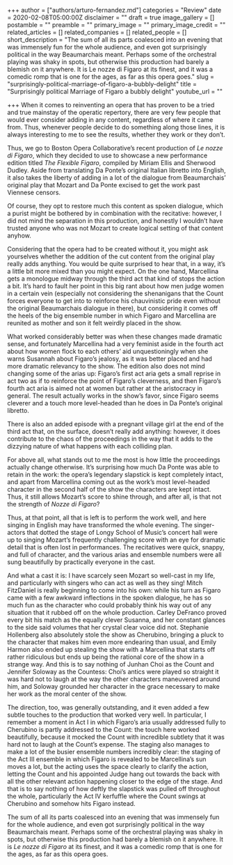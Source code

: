 +++
author = ["authors/arturo-fernandez.md"]
categories = "Review"
date = 2020-02-08T05:00:00Z
disclaimer = ""
draft = true
image_gallery = []
postamble = ""
preamble = ""
primary_image = ""
primary_image_credit = ""
related_articles = []
related_companies = []
related_people = []
short_description = "The sum of all its parts coalesced into an evening that was immensely fun for the whole audience, and even got surprisingly political in the way Beaumarchais meant. Perhaps some of the orchestral playing was shaky in spots, but otherwise this production had barely a blemish on it anywhere. It is Le nozze di Figaro at its finest, and it was a comedic romp that is one for the ages, as far as this opera goes."
slug = "surprisingly-political-marriage-of-figaro-a-bubbly-delight"
title = "Surprisingly political Marriage of Figaro a bubbly delight"
youtube_url = ""

+++
When it comes to reinventing an opera that has proven to be a tried and true mainstay of the operatic repertory, there are very few people that would ever consider adding in any content, regardless of where it came from. Thus, whenever people decide to do something along those lines, it is always interesting to me to see the results, whether they work or they don’t.

Thus, we go to Boston Opera Collaborative’s recent production of _Le nozze di Figaro_, which they decided to use to showcase a new performance edition titled _The Flexible Figaro_, compiled by Miriam Ellis and Sherwood Dudley. Aside from translating Da Ponte’s original Italian libretto into English, it also takes the liberty of adding in a lot of the dialogue from Beaumarchais’ original play that Mozart and Da Ponte excised to get the work past Viennese censors. 

Of course, they opt to restore much this content as spoken dialogue, which a purist might be bothered by in combination with the recitative: however, I did not mind the separation in this production, and honestly I wouldn’t have trusted anyone who was not Mozart to create logical setting of that content anyhow. 

Considering that the opera had to be created without it, you might ask yourselves whether the addition of the cut content from the original play really adds anything. You would be quite surprised to hear that, in a way, it’s a little bit more mixed than you might expect. On the one hand, Marcellina gets a monologue midway through the third act that kind of stops the action a bit. It’s hard to fault her point in this big rant about how men judge women in a certain vein (especially not considering the shenanigans that the Count forces everyone to get into to reinforce his chauvinistic pride even without the original Beaumarchais dialogue in there), but considering it comes off the heels of the big ensemble number in which Figaro and Marcellina are reunited as mother and son it felt weirdly placed in the show.

What worked considerably better was when these changes made dramatic sense, and fortunately Marcellina had a very feminist aside in the fourth act about how women flock to each others’ aid unquestioningly when she warns Susannah about Figaro’s jealosy, as it was better placed and had more dramatic relevancy to the show. The edition also does not mind changing some of the arias up: Figaro’s first act aria gets a small reprise in act two as if to reinforce the point of Figaro’s cleverness, and then Figaro’s fourth act aria is aimed not at women but rather at the aristocracy in general. The result actually works in the show’s favor, since Figaro seems cleverer and a touch more level-headed than he does in Da Ponte’s original libretto. 

There is also an added episode with a pregnant village girl at the end of the third act that, on the surface, doesn’t really add anything: however, it does contribute to the chaos of the proceedings in the way that it adds to the dizzying nature of what happens with each colliding plan. 

For above all, what stands out to me the most is how little the proceedings actually change otherwise. It’s surprising how much Da Ponte was able to retain in the work: the opera’s legendary slapstick is kept completely intact, and apart from Marcellina coming out as the work’s most level-headed character in the second half of the show the characters are kept intact. Thus, it still allows Mozart’s score to shine through, and after all, is that not the strength of _Nozze di Figaro_?

Thus, at that point, all that is left is to perform the work well, and here singing in English may have transformed the whole evening. The singer-actors that dotted the stage of Longy School of Music’s concert hall were up to singing Mozart’s frequently challenging score with an eye for dramatic detail that is often lost in performances. The recitatives were quick, snappy, and full of character, and the various arias and ensemble numbers were all sung beautifully by practically everyone in the cast.

And what a cast it is: I have scarcely seen Mozart so well-cast in my life, and particularly with singers who can act as well as they sing! Mitch FitzDaniel is really beginning to come into his own: while his turn as Figaro came with a few awkward inflections in the spoken dialogue, he has so much fun as the character who could probably think his way out of any situation that it rubbed off on the whole production. Carley DeFranco proved every bit his match as the equally clever Susanna, and her constant glances to the side said volumes that her crystal clear voice did not. Stephanie Hollenberg also absolutely stole the show as Cherubino, bringing a pluck to the character that makes him even more endearing than usual, and Emily Harmon also ended up stealing the show with a Marcellina that starts off rather ridiculous but ends up being the rational core of the show in a strange way. And this is to say nothing of Junhan Choi as the Count and Jennifer Soloway as the Countess: Choi’s antics were played so straight it was hard not to laugh at the way the other characters maneuvered around him, and Soloway grounded her character in the grace necessary to make her work as the moral center of the show.

The direction, too, was generally outstanding, and it even added a few subtle touches to the production that worked very well. In particular, I remember a moment in Act I in which Figaro’s aria usually addressed fully to Cherubino is partly addressed to the Count: the touch here worked beautifully, because it mocked the Count with incredible subtlety that it was hard not to laugh at the Count’s expense. The staging also manages to make a lot of the busier ensemble numbers incredibly clear: the staging of the Act III ensemble in which Figaro is revealed to be Marcellina’s sun moves a lot, but the acting uses the space clearly to clarify the action, letting the Count and his appointed Judge hang out towards the back with all the other relevant action happening closer to the edge of the stage. And that is to say nothing of how deftly the slapstick was pulled off throughout the whole, particularly the Act IV kerfuffle where the Count swings at Cherubino and somehow hits Figaro instead.

The sum of all its parts coalesced into an evening that was immensely fun for the whole audience, and even got surprisingly political in the way Beaumarchais meant. Perhaps some of the orchestral playing was shaky in spots, but otherwise this production had barely a blemish on it anywhere. It is _Le nozze di Figaro_ at its finest, and it was a comedic romp that is one for the ages, as far as this opera goes.